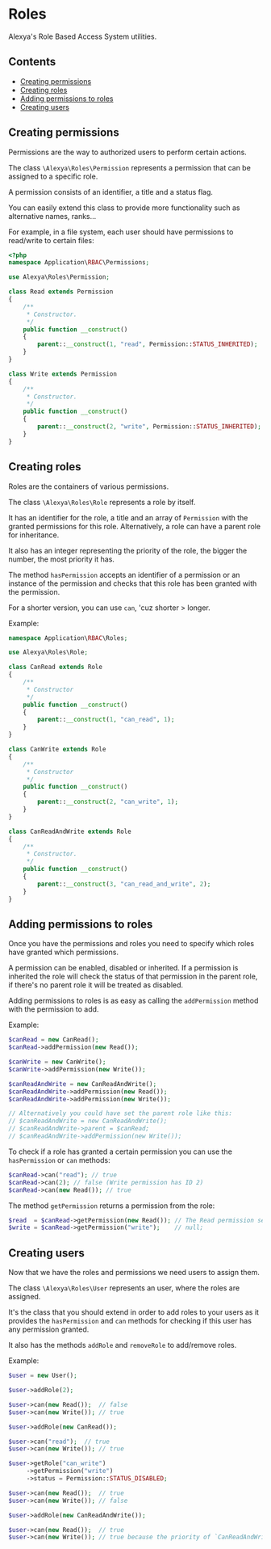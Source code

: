 Roles
=====

Alexya's Role Based Access System utilities.

Contents
--------
 - [Creating permissions](#creating_permissions)
 - [Creating roles](#creating_roles)
 - [Adding permissions to roles](#adding_permissions_to_roles)
 - [Creating users](#creating_users)
 
<a name="creating_permissions"></a>
Creating permissions
--------------------
Permissions are the way to authorized users to perform certain actions.

The class `\Alexya\Roles\Permission` represents a permission that can be assigned to a specific role.

A permission consists of an identifier, a title and a status flag.
   
You can easily extend this class to provide more functionality such as alternative names, ranks...

For example, in a file system, each user should have permissions to read/write to certain files:

```php
<?php
namespace Application\RBAC\Permissions;

use Alexya\Roles\Permission;

class Read extends Permission
{
    /**
     * Constructor.
     */
    public function __construct()
    {
        parent::__construct(1, "read", Permission::STATUS_INHERITED);
    }
}

class Write extends Permission
{
    /**
     * Constructor.
     */
    public function __construct()
    {
        parent::__construct(2, "write", Permission::STATUS_INHERITED);
    }
}
```

<a name="creating_roles"></a>
Creating roles
--------------

Roles are the containers of various permissions.

The class `\Alexya\Roles\Role` represents a role by itself.

It has an identifier for the role, a title and an array of `Permission` with the granted permissions for this role.
Alternatively, a role can have a parent role for inheritance.

It also has an integer representing the priority of the role, the bigger the number, the most priority it has.

The method `hasPermission` accepts an identifier of a permission or an instance of the permission and checks that this role has been granted with the permission.

For a shorter version, you can use `can`, 'cuz shorter > longer.

Example:

```php
namespace Application\RBAC\Roles;

use Alexya\Roles\Role;

class CanRead extends Role
{
    /**
     * Constructor
     */
    public function __construct()
    {
        parent::__construct(1, "can_read", 1);
    }
}

class CanWrite extends Role
{
    /**
     * Constructor
     */
    public function __construct()
    {
        parent::__construct(2, "can_write", 1);
    }
}

class CanReadAndWrite extends Role
{
    /**
     * Constructor.
     */
    public function __construct()
    {
        parent::__construct(3, "can_read_and_write", 2);
    }
}
```

<a name="adding_permissions_to_roles"></a>
Adding permissions to roles
---------------------------

Once you have the permissions and roles you need to specify which roles have granted which permissions.

A permission can be enabled, disabled or inherited. If a permission is inherited the role will check the status
of that permission in the parent role, if there's no parent role it will be treated as disabled.

Adding permissions to roles is as easy as calling the `addPermission` method with the permission to add.

Example:
```php
$canRead = new CanRead();
$canRead->addPermission(new Read());

$canWrite = new CanWrite();
$canWrite->addPermission(new Write());

$canReadAndWrite = new CanReadAndWrite();
$canReadAndWrite->addPermission(new Read());
$canReadAndWrite->addPermission(new Write());

// Alternatively you could have set the parent role like this:
// $canReadAndWrite = new CanReadAndWrite();
// $canReadAndWrite->parent = $canRead;
// $canReadAndWrite->addPermission(new Write());
```

To check if a role has granted a certain permission you can use the `hasPermission` or `can` methods:

```php
$canRead->can("read"); // true
$canRead->can(2); // false (Write permission has ID 2)
$canRead->can(new Read()); // true
```

The method `getPermission` returns a permission from the role:

```php
$read  = $canRead->getPermission(new Read()); // The Read permission sent through `addPermission`
$write = $canRead->getPermission("write");    // null;
```

<a name="creating_users"></a>
Creating users
--------------

Now that we have the roles and permissions we need users to assign them.

The class `\Alexya\Roles\User` represents an user, where the roles are assigned.

It's the class that you should extend in order to add roles to your users as it provides the `hasPermission` and `can` methods for checking if this user has any permission granted.

It also has the methods `addRole` and `removeRole` to add/remove roles.

Example:

```php
$user = new User();

$user->addRole(2);

$user->can(new Read());  // false
$user->can(new Write()); // true

$user->addRole(new CanRead());

$user->can("read");  // true
$user->can(new Write()); // true

$user->getRole("can_write")
     ->getPermission("write")
     ->status = Permission::STATUS_DISABLED;

$user->can(new Read());  // true
$user->can(new Write()); // false

$user->addRole(new CanReadAndWrite());

$user->can(new Read());  // true
$user->can(new Write()); // true because the priority of `CanReadAndWrite` is bigger than the `CanWrite` priority.
```
